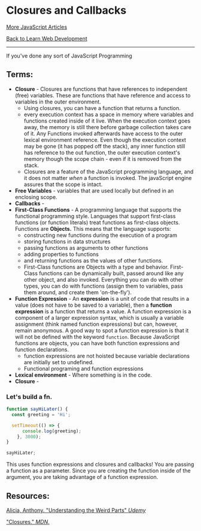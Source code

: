 # Closures and Callbacks

[More JavaScript Articles](./javaScript)

[Back to Learn Web Development](../README.md)

---

If you've done any sort of JavaScript Programming

## Terms:
* __Closure__ - Closures are functions that have references to independent (free) variables. These are functions that have reference and access to variables in the outer environment.
  -  Using closures, you can have a function that returns a function.
  - every execution context has a space in memory where variables and functions created inside of it live. When the execution context goes away, the memory is still there before garbage collection takes care of it. Any Functions invoked afterwards have access to the outer lexical environment reference. Even though the execution context may be gone (it has popped off the stack), any inner function still has reference to the out function, the outer execution context's memory though the scope chain - even if it is removed from the stack.
  - Closures are a feature of the JavaScript programming language, and it does not matter _when_ a function is invoked. The javaScript engine assures that the scope is intact.
* __Free Variables__ - variables that are used locally but defined in an enclosing scope.
* __Callbacks__ -
* __First-Class Functions__ - A programming language that supports the functional programming style. Languages that support first-class functions (or function literals) treat functions as first-class objects. Functions are __Objects.__ This means that the language supports:
  - constructing new functions during the execution of a program
  - storing functions in data structures
  - passing functions as arguments to other functions
  - adding properties to functions
  - and returning functions as the values of other functions.
  - First-Class functions are Objects with a type and behavior. First-Class functions can be dynamically built, passed around like any other object, and also invoked. Everything you can do with other types, you can do with functions (assign them to variables, pass them around, and create them 'on-the-fly').
* __Function Expression__ - An __expression__ is a unit of code that results in a value (does not have to be saved  to a variable), then a __function expression__ is a function that returns a value. A function expression is a component of a larger expression syntax, which is usually a variable assignment (think named function expressions) but can, however, remain anonymous. A good way to spot a function expression is that it will not be defined with the keyword `function`. Because JavaScript functions are objects, you can have both function expressions and function declarations.
  - function expressions are not hoisted because variable declarations are initially set to undefined.
  - Functional programing and function expressions
* __Lexical environment__ - Where something is in the code.
* __Closure__ -


### Let's build a fn.
```js
function sayHiLater() {
  const greeting = 'Hi';

  setTimeout(() => {
      console.log(greeting);
    }, 3000);
}

sayHiLater;
```

This uses function expressions and closures and callbacks! You are passing a function as a parameter. Since you are creating the function inside of the argument, you are taking advantage of a function expression.




## Resources:

[Alicia, Anthony. "Understanding the Weird Parts" _Udemy_](https://www.udemy.com/understand-javascript/learn/v4/t/lecture/2258228?start=0)

["Closures." _MDN_.](https://developer.mozilla.org/en-US/docs/Web/JavaScript/Closures)
